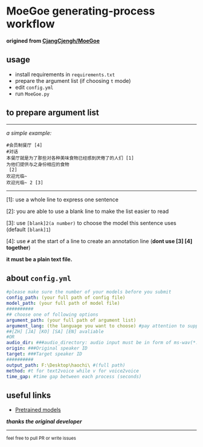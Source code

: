 # MoeGoe generating-process workflow

**origined from [CjangCjengh/MoeGoe](https://github.com/CjangCjengh/MoeGoe)**

## usage

- install requirements in `requirements.txt`
- prepare the argument list (if choosing `t` mode)
- edit `config.yml`
- run `MoeGoe.py`

## to prepare argument list

---

*a simple example:*

```
#会员制餐厅 [4]
#对话
本餐厅就是为了那些对各种美味食物已经感到厌倦了的人们 [1]
为他们提供与之身份相应的食物
 [2]
欢迎光临~
欢迎光临~ 2 [3]
```

---

[1]: use a whole line to express one sentence

[2]: you are able to use a blank line to make the list easier to read

[3]: use `[blank]2(a number)` to choose the model this sentence uses (default `[blank]1`)

[4]: use `#` at the start of a line to create an annotation line (**dont use [3] [4] together**)

**it must be a plain text file.**

## about `config.yml`

```yml
#please make sure the number of your models before you submit
config_path: (your full path of config file)
model_path: (your full path of model file)
##########
## choose one of following options
argument_path: (your full path of argument list)
argument_lang: (the language you want to choose) #pay attention to supported languages of your model!!!
##[ZH] [JA] [KO] [SA] [EN] avaliable
#OR
audio_dir: ###audio_directory: audio input must be in form of ms-wav(*.wav)
origin: ###Original speaker ID
target: ###Target speaker ID
##########
output_path: F:\Desktop\haochi\ #(full path)
method: #t for text2voice while v for voice2voice
time_gap: #time gap between each process (seconds)
```

## useful links

- [Pretrained models](https://github.com/CjangCjengh/TTSModels)

***thanks the original developer***

---

<sub>feel free to pull PR or write issues</sub>
